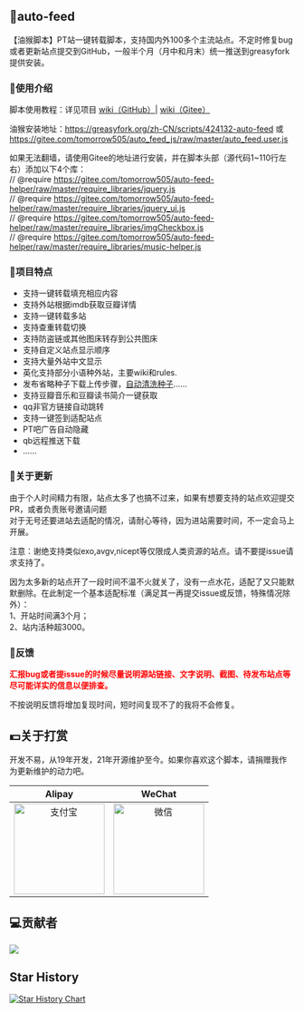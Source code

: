 ## 📝auto-feed
【油猴脚本】PT站一键转载脚本，支持国内外100多个主流站点。不定时修复bug或者更新站点提交到GitHub，一般半个月（月中和月末）统一推送到greasyfork提供安装。

### 📖使用介绍
脚本使用教程：详见项目 [wiki（GitHub）](https://github.com/tomorrow505/auto_feed_js/wiki)| [wiki（Gitee）](https://gitee.com/tomorrow505/auto_feed_js/wikis/Home)

油猴安装地址：https://greasyfork.org/zh-CN/scripts/424132-auto-feed 或 https://gitee.com/tomorrow505/auto_feed_js/raw/master/auto_feed.user.js

如果无法翻墙，请使用Gitee的地址进行安装，并在脚本头部（源代码1~110行左右）添加以下4个库：<br>
// @require      https://gitee.com/tomorrow505/auto-feed-helper/raw/master/require_libraries/jquery.js <br>
// @require      https://gitee.com/tomorrow505/auto-feed-helper/raw/master/require_libraries/jquery_ui.js <br>
// @require      https://gitee.com/tomorrow505/auto-feed-helper/raw/master/require_libraries/imgCheckbox.js <br>
// @require      https://gitee.com/tomorrow505/auto-feed-helper/raw/master/require_libraries/music-helper.js <br>
 
### 👀项目特点
+ 支持一键转载填充相应内容
+ 支持外站根据imdb获取豆瓣详情
+ 支持一键转载多站
+ 支持查重转载切换
+ 支持防盗链或其他图床转存到公共图床
+ 支持自定义站点显示顺序
+ 支持大量外站中文显示
+ 英化支持部分小语种外站，主要wiki和rules.
+ 发布省略种子下载上传步骤，[自动清洗种子](https://github.com/tomorrow505/auto_feed_js/wiki/%E6%B8%85%E6%B4%97%E7%A7%8D%E5%AD%90-%E8%87%AA%E5%8A%A8%E4%B8%8B%E8%BD%BD%E5%8F%91%E5%B8%83%E7%9A%84%E7%A7%8D%E5%AD%90)……
+ 支持豆瓣音乐和豆瓣读书简介一键获取
+ qq非官方链接自动跳转
+ 支持一键签到适配站点
+ PT吧广告自动隐藏
+ qb远程推送下载
+ ……

### 📢关于更新

由于个人时间精力有限，站点太多了也搞不过来，如果有想要支持的站点欢迎提交PR，或者负责账号邀请问题<br>
对于无号还要进站去适配的情况，请耐心等待，因为进站需要时间，不一定会马上开展。

注意：谢绝支持类似exo,avgv,nicept等仅限成人类资源的站点。请不要提issue请求支持了。

因为太多新的站点开了一段时间不温不火就关了，没有一点水花，适配了又只能默默删除。在此制定一个基本适配标准（满足其一再提交issue或反馈，特殊情况除外）：<br>
1、开站时间满3个月；<br>
2、站内活种超3000。<br>

### 🐛反馈

<font color="red"><b>汇报bug或者提issue的时候尽量说明源站链接、文字说明、截图、待发布站点等尽可能详实的信息以便排查。</b></font>

不按说明反馈将增加复现时间，短时间复现不了的我将不会修复。

## 💵关于打赏

开发不易，从19年开发，21年开源维护至今。如果你喜欢这个脚本，请捐赠我作为更新维护的动力吧。

|                   Alipay                    |                     WeChat                     |
| :-----------------------------------------: | :--------------------------------------------: |
| <img src="https://i.ibb.co/FkFXNSmx/ali-pay.png" width = "160" height = "160" alt="支付宝" align=center /> | <img src="https://i.ibb.co/Kz6GkrcN/wechat-pay.png" width = "160" height = "160" alt="微信" align=center /> |

 ## 💻贡献者

<a href="https://github.com/eryajf/learn-github/graphs/contributors">
  <img src="https://contrib.rocks/image?repo=tomorrow505/auto_feed_js" />
</a>

## Star History

[![Star History Chart](https://api.star-history.com/svg?repos=tomorrow505/auto_feed_js&type=Date)](https://star-history.com/#tomorrow505/auto_feed_js&Date)

